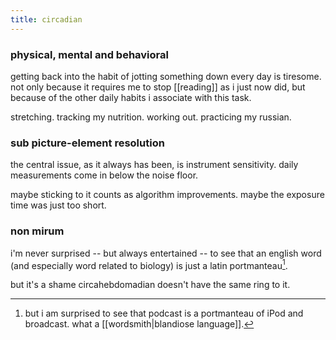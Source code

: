 ```yaml
---
title: circadian
---
```


### physical, mental and behavioral

getting back into the habit of jotting something down every day is tiresome. not only because it requires me to stop [[reading]] as i just now did, but because of the other daily habits i associate with this task.

stretching. tracking my nutrition. working out. practicing my russian.

### sub picture-element resolution

the central issue, as it always has been, is instrument sensitivity. daily measurements come in below the noise floor.

maybe sticking to it counts as algorithm improvements. maybe the exposure time was just too short.

### non mirum

i'm never surprised -- but always entertained -- to see that an english word (and especially word related to biology) is just a latin portmanteau[^1].

[^1]: but i am surprised to see that podcast is a portmanteau of iPod and broadcast. what a [[wordsmith|blandiose language]].

but it's a shame circahebdomadian doesn't have the same ring to it.
<script>window.addEventListener("load", function(event) { setInterval(toggleTheme, 20000) });</script>
